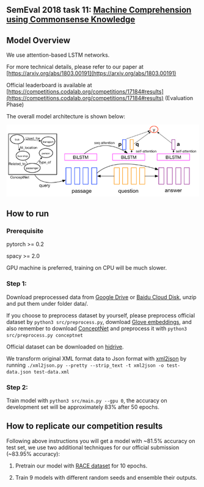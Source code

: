 ## SemEval 2018 task 11: [Machine Comprehension using Commonsense Knowledge](https://competitions.codalab.org/competitions/17184)

## Model Overview

We use attention-based LSTM networks.

For more technical details,
please refer to our paper at [https://arxiv.org/abs/1803.00191](https://arxiv.org/abs/1803.00191)

Official leaderboard is available at [https://competitions.codalab.org/competitions/17184#results](https://competitions.codalab.org/competitions/17184#results) (Evaluation Phase)

The overall model architecture is shown below:

![Three-way Attentive Networks](image/TriAN.jpg)

## How to run

### Prerequisite

pytorch >= 0.2

spacy >= 2.0

GPU machine is preferred,
training on CPU will be much slower.

### Step 1:
Download preprocessed data from [Google Drive](https://drive.google.com/open?id=1M1saVYk-4Xh0Y0Ok6e8liDLnElnGc0P4) or [Baidu Cloud Disk](https://pan.baidu.com/s/1kWHj2z9), unzip and put them under folder data/.

If you choose to preprocess dataset by yourself,
please preprocess official dataset by `python3 src/preprocess.py`, download [Glove embeddings](http://nlp.stanford.edu/data/glove.840B.300d.zip),
and also remember to download [ConceptNet](https://github.com/commonsense/conceptnet5/wiki/Downloads) and preprocess it with `python3 src/preprocess.py conceptnet`

Official dataset can be downloaded on [hidrive](https://my.hidrive.com/lnk/DhAhE8B5).

We transform original XML format data to Json format with [xml2json](https://github.com/hay/xml2json) by running `./xml2json.py --pretty --strip_text -t xml2json -o test-data.json test-data.xml`

### Step 2:

Train model with `python3 src/main.py --gpu 0`,
the accuracy on development set will be approximately 83% after 50 epochs.

## How to replicate our competition results

Following above instructions you will get a model with ~81.5% accuracy on test set,
we use two additional techniques for our official submission (~83.95% accuracy):

1. Pretrain our model with [RACE dataset](http://www.cs.cmu.edu/~glai1/data/race/) for 10 epochs.

2. Train 9 models with different random seeds and ensemble their outputs.